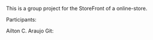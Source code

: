 This is a group project for the StoreFront of a online-store.

Participants:

Ailton C. Araujo
Git:
